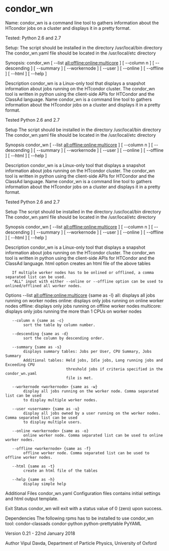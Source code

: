 # condor_wn

Name:
       condor_wn is a command line tool to gathers information about the HTcondor
       jobs on a cluster and displays it in a pretty format.

Tested:
       Python 2.6 and 2.7

Setup:
       The script should be installed in the directory /usr/local/bin directory
       The condor_wn.yaml file should be located in the /usr/local/etc directory

Synopsis:
       condor_wn  [ --list <all:offline:online:multicore> ] [ --column n ] [ --descending ]
                  [ --summary ]
                  [ --workernode <workernode> ]
                  [ --user <username> ]
                  [ --online <workernode> ]
                  [ --offline <workernode> ]
                  [ --html ]
                  [ --help ]

Description
       condor_wn is a Linux-only tool that displays a snapshot information about jobs running
       on the HTcondor cluster. The condor_wn tool is written in python using the client-side
       APIs for HTCondor and the ClassAd language.
Name
       condor_wn is a command line tool to gathers information about the HTcondor
       jobs on a cluster and displays it in a pretty format.

Tested
       Python 2.6 and 2.7

Setup
       The script should be installed in the directory /usr/local/bin directory
       The condor_wn.yaml file should be located in the /usr/local/etc directory

Synopsis
       condor_wn  [ --list <all:offline:online:multicore> ] [ --column n ] [ --descending ]
                  [ --summary ]
                  [ --workernode <workernode> ]
                  [ --user <username> ]
                  [ --online <workernode> ]
                  [ --offline <workernode> ]
                  [ --html ]
                  [ --help ]

Description
       condor_wn is a Linux-only tool that displays a snapshot information about jobs running
       on the HTcondor cluster. The condor_wn tool is written in python using the client-side
       APIs for HTCondor and the ClassAd language.
Name
       condor_wn is a command line tool to gathers information about the HTcondor
       jobs on a cluster and displays it in a pretty format.

Tested
       Python 2.6 and 2.7

Setup
       The script should be installed in the directory /usr/local/bin directory
       The condor_wn.yaml file should be located in the /usr/local/etc directory

Synopsis
       condor_wn  [ --list <all:offline:online:multicore> ] [ --column n ] [ --descending ]
                  [ --summary ]
                  [ --workernode <workernode> ]
                  [ --user <username> ]
                  [ --online <workernode> ]
                  [ --offline <workernode> ]
                  [ --html ]
                  [ --help ]

Description
       condor_wn is a Linux-only tool that displays a snapshot information about jobs running
       on the HTcondor cluster. The condor_wn tool is written in python using the client-side
       APIs for HTCondor and the ClassAd language.
       html option creates an html file of the above tables

       If multiple worker nodes has to be onlined or offlined, a comma separated list can be used.
       "ALL" input with either --online or --offline option can be used to onlined/offlined all worker nodes.

Options
       --list <all:offline:online:multicore>  {same as -l}
            all:       displays all jobs running on worker nodes
            online:    displays only jobs running on online worker nodes
            offline:   displays only jobs running on offline worker nodes
            multicore: displays only jobs running the more than 1 CPUs on worker nodes

       --column n {same as -c}
            sort the table by column number.

       --descending {same as -d}
            sort the column by descending order.

       --summary {same as -s}
            displays summary tables: Jobs per User, CPU Summary, Jobs Summary
            Additional tables: Held jobs, Idle jobs, Long running jobs and Exceeding CPU
                               threshold jobs if criteria specified in the condor_wn.yaml
                               file is met.

       --workernode <workernode> {same as -w}
            display all jobs running on the worker node. Comma separated list can be used
            to display multiple worker nodes.

       --user <username> {same as -u}
            display all jobs owned by a user running on the worker nodes. Comma separated list can be used
            to display multiple users.

       --online <workernode> {same as -o}
            online worker node. Comma separated list can be used to online worker nodes.

       --offline <workernode> {same as -f}
            offline worker node. Comma separated list can be used to offline worker nodes.

       --html {same as -t}
            create an html file of the tables

       --help {same as -h}
            display simple help
Additional Files
       condor_wn.yaml  Configuration files contains initial settings and html output template.

Exit Status
       condor_wn will exit with a status value of 0 (zero) upon success.

Dependencies
       The following rpms has to be installed to use condor_wn tool:
              condor-classads
              condor-python
              python-prettytable
              PyYAML

Version
       0.21  - 22nd January 2018

Author
       Vipul Davda, Department of Particle Physics, University of Oxford
